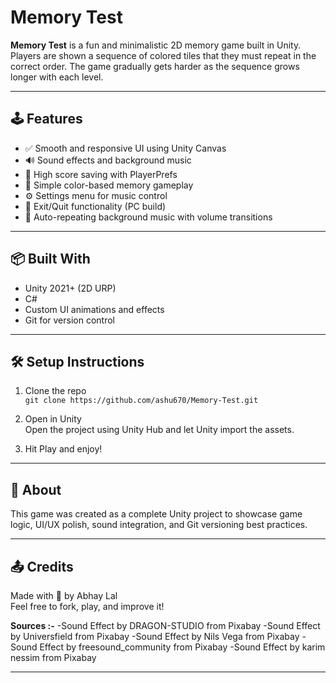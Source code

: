 # Memory Test

**Memory Test** is a fun and minimalistic 2D memory game built in Unity. Players are shown a sequence of colored tiles that they must repeat in the correct order. The game gradually gets harder as the sequence grows longer with each level.

---

## 🕹️ Features

- ✅ Smooth and responsive UI using Unity Canvas
- 🔊 Sound effects and background music
- 💾 High score saving with PlayerPrefs
- 🎨 Simple color-based memory gameplay
- ⚙️ Settings menu for music control
- 🚪 Exit/Quit functionality (PC build)
- 🔁 Auto-repeating background music with volume transitions

---

## 📦 Built With

- Unity 2021+ (2D URP)
- C#
- Custom UI animations and effects
- Git for version control

---

## 🛠️ Setup Instructions

1. Clone the repo  
   `git clone https://github.com/ashu670/Memory-Test.git`

2. Open in Unity  
   Open the project using Unity Hub and let Unity import the assets.

3. Hit Play and enjoy!

---

## 📌 About

This game was created as a complete Unity project to showcase game logic, UI/UX polish, sound integration, and Git versioning best practices.

---

## 📤 Credits

Made with 💙 by Abhay Lal  
Feel free to fork, play, and improve it!

**Sources :-**
-Sound Effect by DRAGON-STUDIO from Pixabay
-Sound Effect by Universfield from Pixabay
-Sound Effect by Nils Vega from Pixabay
-Sound Effect by freesound_community from Pixabay
-Sound Effect by karim nessim from Pixabay

---

